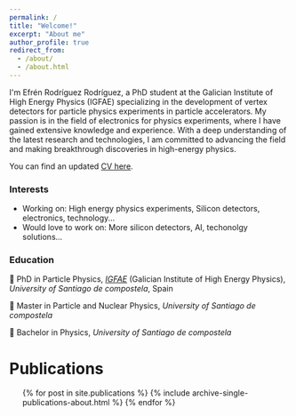 ```yaml
---
permalink: /
title: "Welcome!"
excerpt: "About me"
author_profile: true
redirect_from: 
  - /about/
  - /about.html
---
```


I'm Efrén Rodríguez Rodríguez, a PhD student at the Galician Institute of High Energy Physics (IGFAE) specializing in the development of vertex detectors for particle physics experiments in particle accelerators. My passion is in the field of electronics for physics experiments, where I have gained extensive knowledge and experience. With a deep understanding of the latest research and technologies, I am committed to advancing the field and making breakthrough discoveries in high-energy physics.

You can find an updated [CV here](http://EfrenPy.github.io/files/Efren_Rodriguez_CV.pdf).

### Interests
- Working on: High energy physics experiments, Silicon detectors, electronics, technology...
- Would love to work on: More silicon detectors, AI, techonolgy solutions...

### Education
:hatched_chick: PhD in Particle Physics, [_IGFAE_](https://igfae.usc.es/igfae/) (Galician Institute of High Energy Physics), _University of Santiago de compostela_, Spain
      
:hatching_chick: Master in Particle and Nuclear Physics, _University of Santiago de compostela_
      
:egg: Bachelor in Physics, _University of Santiago de compostela_


Publications
======
  <ul>{% for post in site.publications %}
    {% include archive-single-publications-about.html %}
  {% endfor %}</ul>